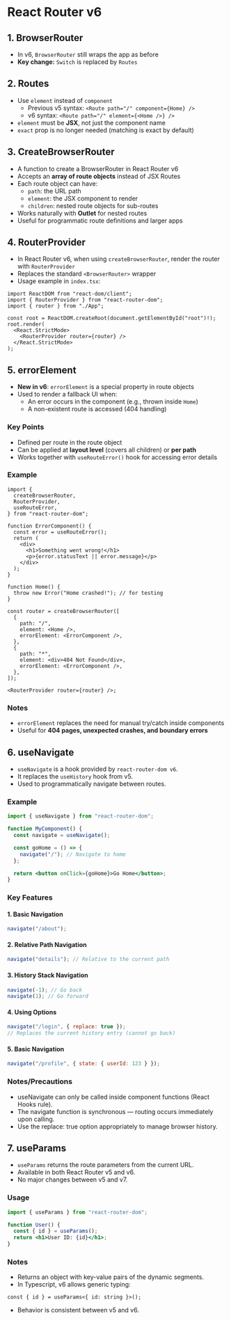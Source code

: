 # React Router v6

## 1. BrowserRouter

- In v6, `BrowserRouter` still wraps the app as before
- **Key change:** `Switch` is replaced by `Routes`

## 2. Routes

- Use `element` instead of `component`
  - Previous v5 syntax: `<Route path="/" component={Home} />`
  - v6 syntax: `<Route path="/" element={<Home />} />`
- `element` must be **JSX**, not just the component name
- `exact` prop is no longer needed (matching is exact by default)

## 3. CreateBrowserRouter

- A function to create a BrowserRouter in React Router v6
- Accepts an **array of route objects** instead of JSX Routes
- Each route object can have:
  - `path`: the URL path
  - `element`: the JSX component to render
  - `children`: nested route objects for sub-routes
- Works naturally with **Outlet** for nested routes
- Useful for programmatic route definitions and larger apps

## 4. RouterProvider

- In React Router v6, when using `createBrowserRouter`, render the router with `RouterProvider`
- Replaces the standard `<BrowserRouter>` wrapper
- Usage example in `index.tsx`:

```tsx
import ReactDOM from "react-dom/client";
import { RouterProvider } from "react-router-dom";
import { router } from "./App";

const root = ReactDOM.createRoot(document.getElementById("root")!);
root.render(
  <React.StrictMode>
    <RouterProvider router={router} />
  </React.StrictMode>
);
```

## 5. errorElement

- **New in v6**: `errorElement` is a special property in route objects
- Used to render a fallback UI when:
  - An error occurs in the component (e.g., thrown inside `Home`)
  - A non-existent route is accessed (404 handling)

### Key Points

- Defined per route in the route object
- Can be applied at **layout level** (covers all children) or **per path**
- Works together with `useRouteError()` hook for accessing error details

### Example

```tsx
import {
  createBrowserRouter,
  RouterProvider,
  useRouteError,
} from "react-router-dom";

function ErrorComponent() {
  const error = useRouteError();
  return (
    <div>
      <h1>Something went wrong!</h1>
      <p>{error.statusText || error.message}</p>
    </div>
  );
}

function Home() {
  throw new Error("Home crashed!"); // for testing
}

const router = createBrowserRouter([
  {
    path: "/",
    element: <Home />,
    errorElement: <ErrorComponent />,
  },
  {
    path: "*",
    element: <div>404 Not Found</div>,
    errorElement: <ErrorComponent />,
  },
]);

<RouterProvider router={router} />;
```

### Notes

- `errorElement` replaces the need for manual try/catch inside components
- Useful for **404 pages, unexpected crashes, and boundary errors**

## 6. useNavigate

- `useNavigate` is a hook provided by `react-router-dom v6`.
- It replaces the `useHistory` hook from v5.
- Used to programmatically navigate between routes.

### Example

```jsx
import { useNavigate } from "react-router-dom";

function MyComponent() {
  const navigate = useNavigate();

  const goHome = () => {
    navigate("/"); // Navigate to home
  };

  return <button onClick={goHome}>Go Home</button>;
}
```

### Key Features

#### 1. Basic Navigation

```jsx
navigate("/about");
```

#### 2. Relative Path Navigation

```jsx
navigate("details"); // Relative to the current path
```

#### 3. History Stack Navigation

```jsx
navigate(-1); // Go back
navigate(1); // Go forward
```

#### 4. Using Options

```jsx
navigate("/login", { replace: true });
// Replaces the current history entry (cannot go back)
```

#### 5. Basic Navigation

```jsx
navigate("/profile", { state: { userId: 123 } });
```

### Notes/Precautions

- useNavigate can only be called inside component functions (React Hooks rule).
- The navigate function is synchronous — routing occurs immediately upon calling.
- Use the replace: true option appropriately to manage browser history.

## 7. useParams

- `useParams` returns the route parameters from the current URL.
- Available in both React Router v5 and v6.
- No major changes between v5 and v7.

### Usage

```jsx
import { useParams } from "react-router-dom";

function User() {
  const { id } = useParams();
  return <h1>User ID: {id}</h1>;
}
```

### Notes

- Returns an object with key-value pairs of the dynamic segments.
- In Typescript, v6 allows generic typing:

```tsx
const { id } = useParams<{ id: string }>();
```

- Behavior is consistent between v5 and v6.
